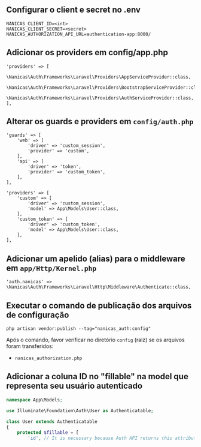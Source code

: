 ## Configurar o client e secret no .env
```
NANICAS_CLIENT_ID=<int>
NANICAS_CLIENT_SECRET=<secret>
NANICAS_AUTHORIZATION_API_URL=authentication-app:8000/
```

## Adicionar os providers em config/app.php
```
'providers' => [
    \Nanicas\Auth\Frameworks\Laravel\Providers\AppServiceProvider::class,
    \Nanicas\Auth\Frameworks\Laravel\Providers\BootstrapServiceProvider::class,
    \Nanicas\Auth\Frameworks\Laravel\Providers\AuthServiceProvider::class,
],
```

## Alterar os guards e providers em `config/auth.php`
```
'guards' => [
    'web' => [
        'driver' => 'custom_session',
        'provider' => 'custom',
    ],
    'api' => [
        'driver' => 'token',
        'provider' => 'custom_token',
    ],
],
```

```
'providers' => [
    'custom' => [
        'driver' => 'custom_session',
        'model' => App\Models\User::class,
    ],
    'custom_token' => [
        'driver' => 'custom_token',
        'model' => App\Models\User::class,
    ],
],
```

## Adicionar um apelido (alias) para o middleware em `app/Http/Kernel.php`
```
'auth.nanicas' => \Nanicas\Auth\Frameworks\Laravel\Http\Middleware\Authenticate::class,
```

## Executar o comando de publicação dos arquivos de configuração
`php artisan vendor:publish --tag="nanicas_auth:config"`

Após o comando, favor verificar no diretório `config` (raiz) se os arquivos foram transferidos:
- `nanicas_authorization.php`

## Adicionar a coluna ID no "fillable" na model que representa seu usuário autenticado
```php
namespace App\Models;

use Illuminate\Foundation\Auth\User as Authenticatable;

class User extends Authenticatable
{
    protected $fillable = [
        'id', // It is necessary because Auth API returns this attribute
```
